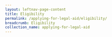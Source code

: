 ```yaml
---
layout: leftnav-page-content
title: Eligibility
permalink: /applying-for-legal-aid/eligibility/
breadcrumb: Eligibility
collection_name: applying-for-legal-aid
---
```

